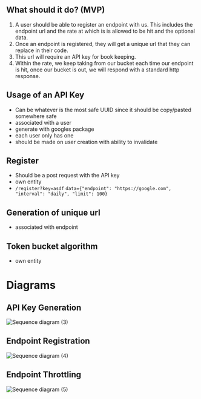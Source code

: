 ## What should it do? (MVP)
1. A user should be able to register an endpoint with us. This includes the endpoint url and the rate at which is is allowed to be hit and the optional data.
2. Once an endpoint is registered, they will get a unique url that they can replace in their code. 
3. This url will require an API key for book keeping.
4. Within the rate, we keep taking from our bucket each time our endpoint is hit, once our bucket is out, we will respond with a standard http response.

## Usage of an API Key
- Can be whatever is the most safe UUID since it should be copy/pasted somewhere safe
- associated with a user
- generate with googles package
- each user only has one
- should be made on user creation with ability to invalidate
## Register
- Should be a post request with the API key
- own entity
- `/register?key=asdf` `data={"endpoint": "https://google.com", "interval": "daily", "limit": 100}`
## Generation of unique url
- associated with endpoint
## Token bucket algorithm
- own entity

# Diagrams
## API Key Generation
![Sequence diagram (3)](https://github.com/user-attachments/assets/a50c4412-2313-4309-a432-d8e5582be93a)

## Endpoint Registration
![Sequence diagram (4)](https://github.com/user-attachments/assets/58974aa0-f15f-4e33-b136-ee8c67d3bf65)

## Endpoint Throttling
![Sequence diagram (5)](https://github.com/user-attachments/assets/b393595a-fd6e-4ab5-bd66-109fae137aa6)
